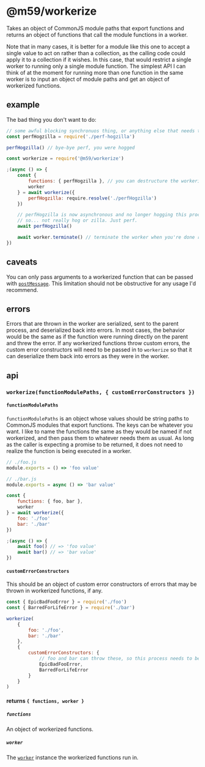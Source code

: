 # @m59/workerize

Takes an object of CommonJS module paths that export functions and returns an object of functions that call the module functions in a worker.

Note that in many cases, it is better for a module like this one to accept a single value to act on rather than a collection, as the calling code could apply it to a collection if it wishes. In this case, that would restrict a single worker to running only a single module function. The simplest API I can think of at the moment for running more than one function in the same worker is to input an object of module paths and get an object of workerized functions.

## example

The bad thing you don't want to do:
```js
// some awful blocking synchronuos thing, or anything else that needs to run on a different thread
const perfHogzilla = require('./perf-hogzilla')

perfHogzilla() // bye-bye perf, you were hogged
```

```js
const workerize = require('@m59/workerize')

;(async () => {
	const {
		functions: { perfHogzilla }, // you can destructure the workerized function references
		worker
	} = await workerize({
		perfHogzilla: require.resolve('./perfHogzilla')
	})

	// perfHogzilla is now asynchronous and no longer hogging this process
	// so... not really hog or zilla. Just perf.
	await perfHogzilla()

	await worker.terminate() // terminate the worker when you're done running functions in it
})
```

## caveats

You can only pass arguments to a workerized function that can be passed with [`postMessage`](https://nodejs.org/api/worker_threads.html#worker_threads_port_postmessage_value_transferlist). This limitation should not be obstructive for any usage I'd recommend.

## errors

Errors that are thrown in the worker are serialized, sent to the parent process, and deserialized back into errors. In most cases, the behavior would be the same as if the function were running directly on the parent and threw the error. If any workerized functions throw custom errors, the custom error constructors will need to be passed in to `workerize` so that it can deserialize them back into errors as they were in the worker.

## api

### `workerize(functionModulePaths, { customErrorConstructors })`


#### `functionModulePaths`
`functionModulePaths` is an object whose values should be string paths to CommonJS modules that export functions. The keys can be whatever you want. I like to name the functions the same as they would be named if not workerized, and then pass them to whatever needs them as usual. As long as the caller is expecting a promise to be returned, it does not need to realize the function is being executed in a worker.

```js
// ./foo.js
module.exports = () => 'foo value'
```
```js
// ./bar.js
module.exports = async () => 'bar value'
```
```js
const {
	functions: { foo, bar },
	worker
} = await workerize({
	foo: './foo'
	bar: './bar'
})

;(async () => {
	await foo() // => 'foo value'
	await bar() // => 'bar value'
})
```

#### `customErrorConstructors`

This should be an object of custom error constructors of errors that may be thrown in workerized functions, if any.

```js
const { EpicBadFooError } = require('./foo')
const { BarredForLifeError } = require('./bar')

workerize(
	{
		foo: './foo',
		bar: './bar'
	},
	{
		customErrorConstructors: {
			// foo and bar can throw these, so this process needs to be aware of them
			EpicBadFooError,
			BarredForLifeError
		}
	}
)
```

#### returns `{ functions, worker }`

##### `functions`

An object of workerized functions.

##### `worker`

The [`worker`](https://nodejs.org/api/worker_threads.html) instance the workerized functions run in.
